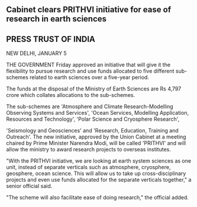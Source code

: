 ## Cabinet clears PRITHVI initiative for ease of research in earth sciences

## PRESS TRUST OF INDIA

NEW DELHI, JANUARY 5

THE GOVERNMENT Friday approved an initiative that will give it the flexibility to pursue research and use funds allocated to five different sub-schemes related to earth sciences over a five-year period.

The funds at the disposal of the Ministry of Earth Sciences are Rs 4,797 crore which collates allocations to the sub-schemes.

The sub-schemes are 'Atmosphere and Climate Research-Modelling Observing Systems and Services', 'Ocean Services, Modelling Application, Resources and Technology', 'Polar Science and Cryosphere Research',

'Seismology and Geosciences' and 'Research, Education, Training and Outreach'. The new initiative, approved by the Union Cabinet at a meeting chaired by Prime Minister Narendra Modi, will be called 'PRITHVI' and will allow the ministry to award research projects to overseas institutes.

"With the PRITHVI initiative, we are looking at earth system sciences as one unit, instead of separate verticals such as atmosphere, cryosphere, geosphere, ocean science. This will allow us to take up cross-disciplinary projects and even use funds allocated for the separate verticals together," a senior official said.

"The scheme will also facilitate ease of doing research," the official added.